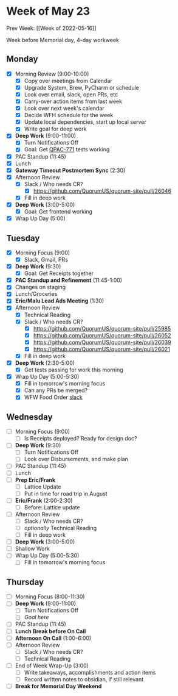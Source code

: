 # Week of May 23
Prev Week: [[Week of 2022-05-16]]

Week before Memorial day, 4-day workweek

## Monday
 - [x] Morning Review (9:00-10:00)
	 - [x] Copy over meetings from Calendar
	 - [x] Upgrade System, Brew, PyCharm or schedule
	 - [x] Look over email, slack, open PRs, etc
	 - [x] Carry-over action items from last week
	 - [x] Look over next week's calendar
	 - [x] Decide WFH schedule for the week
	 - [x] Update local dependencies, start up local server
	 - [x] Write goal for deep work
 - [x] **Deep Work** (9:00-11:00)
	 - [x] Turn Notifications Off
	 - [x] Goal: Get [QPAC-771](https://github.com/QuorumUS/quorum-site/pull/25979) tests working
 - [x] PAC Standup (11:45)
 - [x] Lunch
 - [x] **Gateway Timeout Postmortem Sync** (2:30)
 - [x] Afternoon Review
	 - [x] Slack / Who needs CR?
		 - [x] https://github.com/QuorumUS/quorum-site/pull/26046
	 - [x] Fill in deep work
 - [x] **Deep Work** (3:00-5:00)
	 - [x] Goal: Get frontend working
 - [x] Wrap Up Day (5:00)

## Tuesday
 - [x] Morning Focus (9:00)
	 - [x] Slack, Gmail, PRs
 - [x] **Deep Work** (9:30)
	 - [x] Goal: Get Receipts together
 - [x] **PAC Standup and Refinement** (11:45-1:00)
 - [x] Changes on staging
 - [x] Lunch/Groceries
 - [x] **Eric/Malu Lead Ads Meeting** (1:30)
 - [x] Afternoon Review
	 - [x] Technical Reading
	 - [x] Slack / Who needs CR?
		 - [x] https://github.com/QuorumUS/quorum-site/pull/25985
		 - [x] https://github.com/QuorumUS/quorum-site/pull/26052
		 - [x] https://github.com/QuorumUS/quorum-site/pull/26039
		 - [x] https://github.com/QuorumUS/quorum-site/pull/26021
	 - [x] Fill in deep work
 - [x] **Deep Work** (2:30-5:00)
	 - [x] Get tests passing for work this morning
 - [x] Wrap Up Day (5:00-5:30)
	 - [x] Fill in tomorrow's morning focus
	 - [x] Can any PRs be merged?
	 - [x] WFW Food Order [slack](https://quorumanalytics.slack.com/archives/C01QARH571U/p1653400800773239)

## Wednesday
 - [ ] Morning Focus (9:00)
	 - [ ] Is Receipts deployed? Ready for design doc?
 - [ ] **Deep Work** (9:30)
	 - [ ] Turn Notifications Off
	 - [ ] Look over Disbursements, and make plan
 - [ ] PAC Standup (11:45)
 - [ ] Lunch
 - [ ] **Prep Eric/Frank**
	 - [ ] Lattice Update
	 - [ ] Put in time for road trip in August
 - [ ] **Eric/Frank** (2:00-2:30)
	 - [ ] Before: Lattice update
 - [ ] Afternoon Review
	 - [ ] Slack / Who needs CR?
	 - [ ] *optionally* Technical Reading
	 - [ ] Fill in deep work
 - [ ] **Deep Work** (3:00-5:00)
 - [ ] Shallow Work
 - [ ] Wrap Up Day (5:00-5:30)
	 - [ ] Fill in tomorrow's morning focus

## Thursday
 - [ ] Morning Focus (8:00-11:30)
 - [ ] **Deep Work** (9:00-11:00)
	 - [ ] Turn Notifications Off
	 - [ ] *Goal here*
 - [ ] PAC Standup (11:45)
 - [ ] **Lunch Break before On Call**
 - [ ] **Afternoon On Call** (1:00-6:00)
 - [ ] Afternoon Review
	 - [ ] Slack / Who needs CR?
	 - [ ] Technical Reading
 - [ ] End of Week Wrap-Up (3:00)
	 - [ ] Write takeaways, accomplishments and action items
	 - [ ] Record written notes to obsidian, if still relevant
 - [ ] **Break for Memorial Day Weekend**
